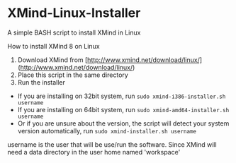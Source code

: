 # XMind-Linux-Installer
A simple BASH script to install XMind in Linux

How to install XMind 8 on Linux

1. Download XMind from [http://www.xmind.net/download/linux/] (http://www.xmind.net/download/linux/)
2. Place this script in the same directory
3. Run the installer
 + If you are installing on 32bit system, run `sudo xmind-i386-installer.sh username`
 + If you are installing on 64bit system, run `sudo xmind-amd64-installer.sh username`
 + Or if you are unsure about the version, the script will detect your system version automatically, run `sudo xmind-installer.sh username`

username is the user that will be use/run the software. Since XMind will need a data directory in the user home named 'workspace'
